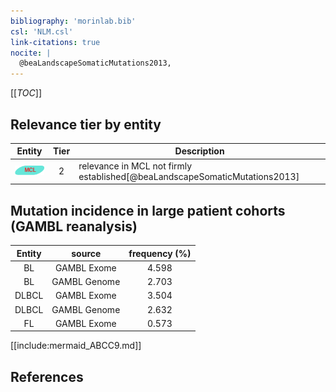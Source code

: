 ```yaml
---
bibliography: 'morinlab.bib'
csl: 'NLM.csl'
link-citations: true
nocite: |
  @beaLandscapeSomaticMutations2013, 
---
```


[[_TOC_]]




## Relevance tier by entity

|Entity|Tier|Description|
|:------:|:----:|--------------------------------------|
|![MCL](images/icons/MCL_tier2.png)|2|relevance in MCL not firmly established[@beaLandscapeSomaticMutations2013]|


## Mutation incidence in large patient cohorts (GAMBL reanalysis)

|Entity|source |frequency (%)|
|:------:|:----:|:----:|
|BL|GAMBL Exome |4.598 |
|BL|GAMBL Genome |2.703 |
|DLBCL|GAMBL Exome |3.504 |
|DLBCL|GAMBL Genome |2.632 |
|FL|GAMBL Exome |0.573 |


[[include:mermaid_ABCC9.md]]

## References



